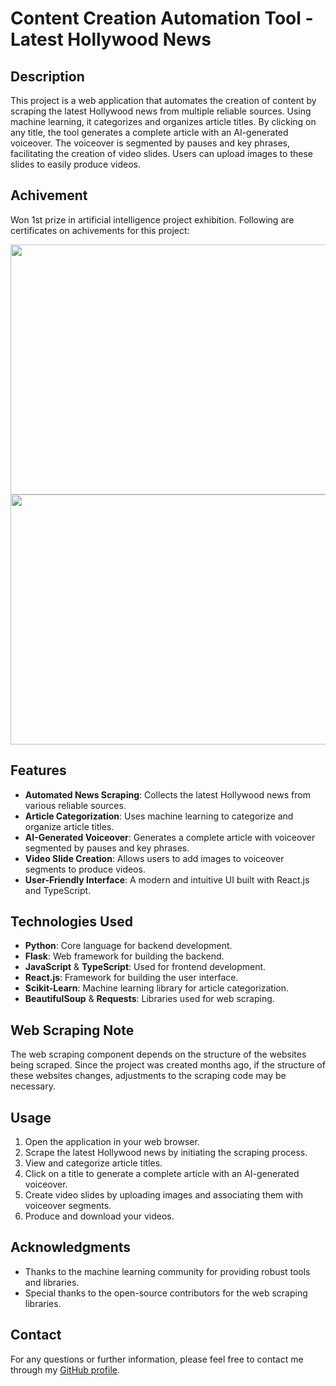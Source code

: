 # Content Creation Automation Tool - Latest Hollywood News

## Description

This project is a web application that automates the creation of content by scraping the latest Hollywood news from multiple reliable sources. Using machine learning, it categorizes and organizes article titles. By clicking on any title, the tool generates a complete article with an AI-generated voiceover. The voiceover is segmented by pauses and key phrases, facilitating the creation of video slides. Users can upload images to these slides to easily produce videos.

## Achivement

Won 1st prize in artificial intelligence project exhibition. Following are certificates on achivements for this project:

<img src="https://github.com/user-attachments/assets/a18ec6b0-1f64-463e-8a59-a94cbc03f21c" width="800" height="400"/>

<img src="https://github.com/user-attachments/assets/1ee7e86a-6971-4b18-8740-fce6e7f82f22" width="800" height="400"/>


## Features

- **Automated News Scraping**: Collects the latest Hollywood news from various reliable sources.
- **Article Categorization**: Uses machine learning to categorize and organize article titles.
- **AI-Generated Voiceover**: Generates a complete article with voiceover segmented by pauses and key phrases.
- **Video Slide Creation**: Allows users to add images to voiceover segments to produce videos.
- **User-Friendly Interface**: A modern and intuitive UI built with React.js and TypeScript.

## Technologies Used

- **Python**: Core language for backend development.
- **Flask**: Web framework for building the backend.
- **JavaScript** & **TypeScript**: Used for frontend development.
- **React.js**: Framework for building the user interface.
- **Scikit-Learn**: Machine learning library for article categorization.
- **BeautifulSoup** & **Requests**: Libraries used for web scraping.

## Web Scraping Note

The web scraping component depends on the structure of the websites being scraped. Since the project was created months ago, if the structure of these websites changes, adjustments to the scraping code may be necessary.

## Usage

1. Open the application in your web browser.
2. Scrape the latest Hollywood news by initiating the scraping process.
3. View and categorize article titles.
4. Click on a title to generate a complete article with an AI-generated voiceover.
5. Create video slides by uploading images and associating them with voiceover segments.
6. Produce and download your videos.

## Acknowledgments

- Thanks to the machine learning community for providing robust tools and libraries.
- Special thanks to the open-source contributors for the web scraping libraries.

## Contact

For any questions or further information, please feel free to contact me through my [GitHub profile](https://github.com/your-username).

